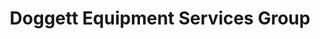 ---
title: "Doggett Equipment Services Group"
url: /houston/doggett-equipment-services-group/
shop: Maschinen
---